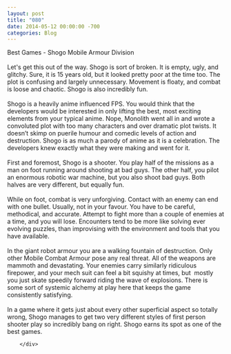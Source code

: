 ```yaml
---
layout: post
title: "080"
date: 2014-05-12 00:00:00 -700
categories: Blog
---
```


<div class="blog-content">
				<div class="paragraph" style="text-align:left;">Best Games - Shogo Mobile Armour Division<br><span></span><br><span></span>Let's get this out of the way. Shogo is sort of broken. It is empty, ugly, and glitchy. Sure, it is 15 years old, but it looked pretty poor at the time too. The plot is confusing and largely unnecessary. Movement is floaty, and combat is loose and chaotic. Shogo is also incredibly fun.<br><span></span><br><span></span>Shogo is a heavily anime influenced FPS. You would think that the developers would be interested in only lifting the best, most exciting elements from your typical anime. Nope, Monolith went all in and wrote a convoluted plot with too many characters and over dramatic plot twists. It doesn&rsquo;t skimp on puerile humour and comedic levels of action and destruction. Shogo is as much a parody of anime as it is a celebration. The developers knew exactly what they were making and went for it.<br><span></span><br><span></span>First and foremost, Shogo is a shooter. You play half of the missions as a man on foot running around shooting at bad guys. The other half, you pilot an enormous robotic war machine, but you also shoot bad guys. Both halves are very different, but equally fun. <br><span></span><br><span></span>While on foot, combat is very unforgiving. Contact with an enemy can end with one bullet. Usually, not in your favour. You have to be careful, methodical, and accurate. Attempt to fight more than a couple of enemies at a time, and you will lose. Encounters tend to be more like solving ever evolving puzzles, than improvising with the environment and tools that you have available. <br><span></span><br><span></span>In the giant robot armour you are a walking fountain of destruction. Only other Mobile Combat Armour pose any real threat. All of the weapons are mammoth and devastating. Your enemies carry similarly ridiculous firepower, and your mech suit can feel a bit squishy at times, but &nbsp;mostly you just skate speedily forward riding the wave of explosions. There is some sort of systemic alchemy at play here that keeps the game consistently satisfying.<br><span></span><br><span></span>In a game where it gets just about every other superficial aspect so totally wrong, Shogo manages to get two very different styles of first person shooter play so incredibly bang on right. Shogo earns its spot as one of the best games. <br></div>

		</div>
        